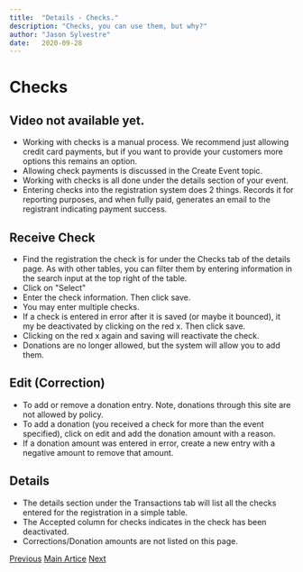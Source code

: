 ```yaml
---
title:  "Details - Checks."
description: "Checks, you can use them, but why?"
author: "Jason Sylvestre"
date:   2020-09-28
---
```


# Checks

## Video not available yet.

* Working with checks is a manual process. We recommend just allowing credit card payments, but if you want to provide your customers more options this remains an option.
* Allowing check payments is discussed in the Create Event topic.
* Working with checks is all done under the details section of your event.
* Entering checks into the registration system does 2 things. Records it for reporting purposes, and when fully paid, generates an email to the registrant indicating payment success. 

## Receive Check

* Find the registration the check is for under the Checks tab of the details page. As with other tables, you can filter them by entering information in the search input at the top right of the table.
* Click on "Select"
* Enter the check information. Then click save.
* You may enter multiple checks.
* If a check is entered in error after it is saved (or maybe it bounced), it my be deactivated by clicking on the red x. Then click save.
* Clicking on the red x again and saving will reactivate the check.
* Donations are no longer allowed, but the system will allow you to add them.

## Edit (Correction)

* To add or remove a donation entry. Note, donations through this site are not allowed by policy.
* To add a donation (you received a check for more than the event specified), click on edit and add the donation amount with a reason.
* If a donation amount was entered in error, create a new entry with a negative amount to remove that amount.

## Details

* The details section under the Transactions tab will list all the checks entered for the registration in a simple table.
* The Accepted column for checks indicates in the check has been deactivated.
* Corrections/Donation amounts are not listed on this page.


<p><a href="/documentation/registration/details-transactions" class="registration-tag"><i class="fas fa-arrow-left"></i> Previous</a> <a href="/documentation/registration/getting-started" class="registration-tag">Main Artice</a> <a href="/documentation/registration/details-reports" class="registration-tag">Next <i class="fas fa-arrow-right"></i></a></p>
